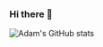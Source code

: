 ### Hi there 👋
![Adam's GitHub stats](https://github-readme-stats.vercel.app/api?username=adamhillhandshake&count_private=true&show_icons=true&theme=tokyonight)
<!--
**adamhillhandshake/adamhillhandshake** is a ✨ _special_ ✨ repository because its `README.md` (this file) appears on your GitHub profile.

Here are some ideas to get you started:

- 🔭 I’m currently working on ...
- 🌱 I’m currently learning ...
- 👯 I’m looking to collaborate on ...
- 🤔 I’m looking for help with ...
- 💬 Ask me about ...
- 📫 How to reach me: ...
- 😄 Pronouns: ...
- ⚡ Fun fact: ...
-->
